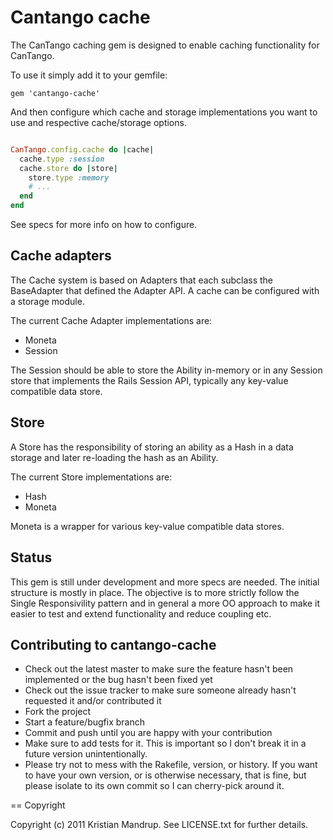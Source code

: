 # Cantango cache

The CanTango caching gem is designed to enable caching functionality for CanTango.

To use it simply add it to your gemfile:

`gem 'cantango-cache'`

And then configure which cache and storage implementations you want to use and respective cache/storage options.

```ruby

CanTango.config.cache do |cache|
  cache.type :session
  cache.store do |store|
    store.type :memory
    # ...
  end
end
```

See specs for more info on how to configure.

## Cache adapters

The Cache system is based on Adapters that each subclass the BaseAdapter that defined the Adapter API. A cache can be configured with a storage module.

The current Cache Adapter implementations are:

* Moneta
* Session

The Session should be able to store the Ability in-memory or in any Session store that implements the Rails Session API, typically any key-value compatible data store.

## Store 

A Store has the responsibility of storing an ability as a Hash in a data storage and later re-loading the hash as an Ability.

The current Store implementations are:

* Hash
* Moneta

Moneta is a wrapper for various key-value compatible data stores.

## Status

This gem is still under development and more specs are needed. The initial structure is mostly in place. The objective is to more strictly follow the Single Responsivility pattern and in general a more OO approach to make it easier to test and extend functionality and reduce coupling etc.

## Contributing to cantango-cache
 
* Check out the latest master to make sure the feature hasn't been implemented or the bug hasn't been fixed yet
* Check out the issue tracker to make sure someone already hasn't requested it and/or contributed it
* Fork the project
* Start a feature/bugfix branch
* Commit and push until you are happy with your contribution
* Make sure to add tests for it. This is important so I don't break it in a future version unintentionally.
* Please try not to mess with the Rakefile, version, or history. If you want to have your own version, or is otherwise necessary, that is fine, but please isolate to its own commit so I can cherry-pick around it.

== Copyright

Copyright (c) 2011 Kristian Mandrup. See LICENSE.txt for
further details.

